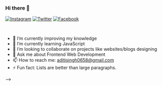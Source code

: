 ### Hi there 👋 <br>

[![Instagram](https://img.shields.io/badge/thakur0658-black?style=flat&logo=Instagram&logoColor=pink&link=https:https:https:/https://www.instagram.com/thakur0658/)](https://www.instagram.com/thakur0658/)
[![Twitter](https://img.shields.io/badge/thakur0658-black?style=flat&logo=Twitter&logoColor=blue&link=https:https:https://https://twitter.com/AditiSi00044342)](https://twitter.com/thakur0658)
[![Facebook](https://img.shields.io/badge/Aditi_Thakur-black?style=flat&logo=Facebook&logoColor=blue&link=https:https:https://www.facebook.com/profile.php?id=100014446202447)](https://www.facebook.com/profile.php?id=100014446202447)



<br>

- 🔭 I’m currently improving my knowledge
- 🌱 I’m currently learning JavaScript
- 👯 I’m looking to collaborate on projects like websites/blogs designing
- 💬 Ask me about Frontend Web Development
- 📫 How to reach me: <a href="aditisingh0658@gmail.com">aditisingh0658@gmail.com</a>
- ⚡ Fun fact: Lists are better than large paragraphs.

-->
   
